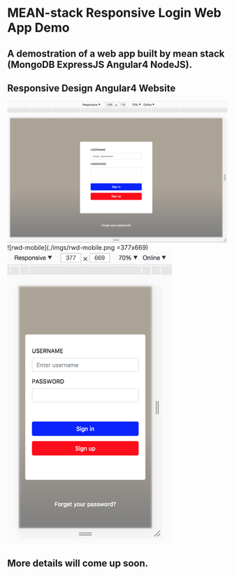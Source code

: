# MEAN-stack Responsive Login Web App Demo
## A demostration of a web app built by mean stack (MongoDB ExpressJS Angular4 NodeJS). 
## Responsive Design Angular4 Website
![rwd-desktop](./imgs/rwd-desktop.png)
![rwd-mobile](./imgs/rwd-mobile.png =377x669)
<img src="./imgs/rwd-mobile.png" width="377" height="669">

## More details will come up soon.